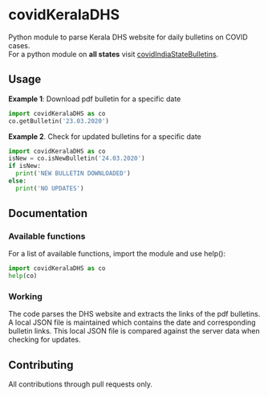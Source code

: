 # covidKeralaDHS
Python module to parse Kerala DHS website for daily bulletins on COVID cases.  
For a python module on **all states** visit [covidIndiaStateBulletins](https://github.com/cibinjoseph/covidIndiaStateBulletins).

## Usage
**Example 1**: Download pdf bulletin for a specific date  
```python
import covidKeralaDHS as co
co.getBulletin('23.03.2020')
```  

**Example 2**. Check for updated bulletins for a specific date
```python
import covidKeralaDHS as co
isNew = co.isNewBulletin('24.03.2020')
if isNew:
  print('NEW BULLETIN DOWNLOADED')
else:
  print('NO UPDATES')
```

## Documentation
### Available functions
For a list of available functions, import the module and use help():
```python
import covidKeralaDHS as co
help(co)
```  
### Working
The code parses the DHS website and extracts the links of the pdf bulletins.
A local JSON file is maintained which contains the date and corresponding bulletin links.
This local JSON file is compared against the server data when checking for updates.


## Contributing
All contributions through pull requests only.
